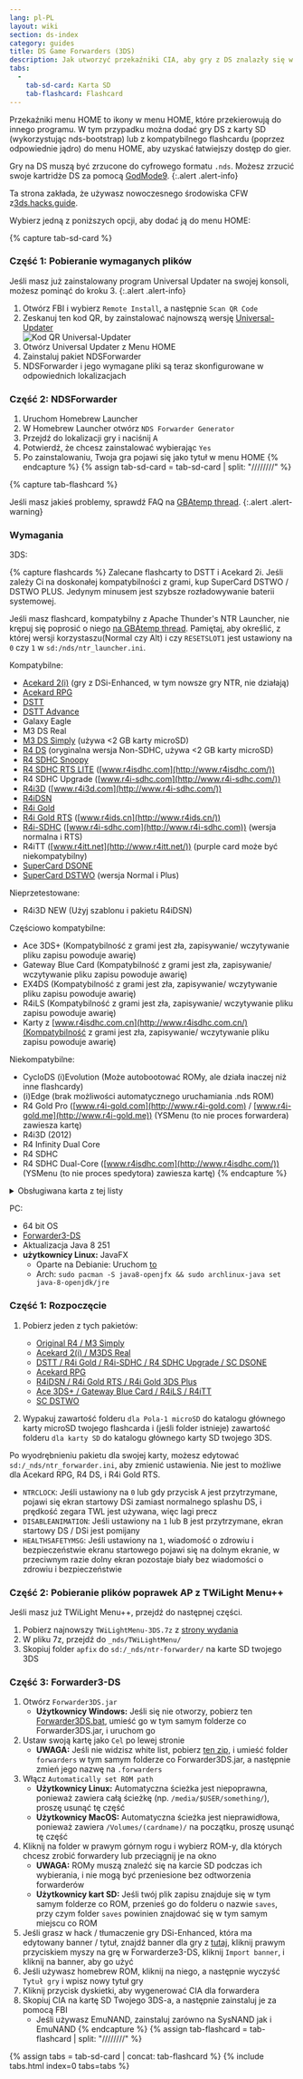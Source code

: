 ```yaml
---
lang: pl-PL
layout: wiki
section: ds-index
category: guides
title: DS Game Forwarders (3DS)
description: Jak utworzyć przekaźniki CIA, aby gry z DS znalazły się w menu głównym 3DS-a
tabs:
  - 
    tab-sd-card: Karta SD
    tab-flashcard: Flashcard
---
```


Przekaźniki menu HOME to ikony w menu HOME, które przekierowują do innego programu. W tym przypadku można dodać gry DS z karty SD (wykorzystując nds-bootstrap) lub z kompatybilnego flashcardu (poprzez odpowiednie jądro) do menu HOME, aby uzyskać łatwiejszy dostęp do gier.

Gry na DS muszą być zrzucone do cyfrowego formatu `.nds`. Możesz zrzucić swoje kartridże DS za pomocą [GodMode9](https://3ds.hacks.guide/dumping-titles-and-game-cartridges#dumping-a-game-cartridge).
{:.alert .alert-info}

Ta strona zakłada, że używasz nowoczesnego środowiska CFW z[3ds.hacks.guide](https://3ds.hacks.guide).

Wybierz jedną z poniższych opcji, aby dodać ją do menu HOME:

{% capture tab-sd-card %}

### Część 1: Pobieranie wymaganych plików

Jeśli masz już zainstalowany program Universal Updater na swojej konsoli, możesz pominąć do kroku 3.
{:.alert .alert-info}

1. Otwórz FBI i wybierz `Remote Install`, a następnie `Scan QR Code`
1. Zeskanuj ten kod QR, by zainstalować najnowszą wersję [Universal-Updater](https://github.com/Universal-Team/Universal-Updater)<br> ![Kod QR Universal-Updater](https://db.universal-team.net/assets/images/qr/universal-updater.cia.png)
1. Otwórz Universal Updater z Menu HOME
1. Zainstaluj pakiet NDSForwarder
1. NDSForwarder i jego wymagane pliki są teraz skonfigurowane w odpowiednich lokalizacjach

### Część 2: NDSForwarder
1. Uruchom Homebrew Launcher
1. W Homebrew Launcher otwórz `NDS Forwarder Generator`
1. Przejdź do lokalizacji gry i naciśnij <kbd class="face">A</kbd>
1. Potwierdź, że chcesz zainstalować wybierając `Yes`
1. Po zainstalowaniu, Twoja gra pojawi się jako tytuł w menu HOME
{% endcapture %}
{% assign tab-sd-card = tab-sd-card | split: "////////" %}

{% capture tab-flashcard %}

Jeśli masz jakieś problemy, sprawdź FAQ na [GBAtemp thread](https://gbatemp.net/threads/nds-forwarder-cias-for-your-home-menu.426174/).
{:.alert .alert-warning}

### Wymagania

3DS:

{% capture flashcards %}
Zalecane flashcarty to DSTT i Acekard 2i. Jeśli zależy Ci na doskonałej kompatybilności z grami, kup SuperCard DSTWO / DSTWO PLUS. Jedynym minusem jest szybsze rozładowywanie baterii systemowej.

Jeśli masz flashcard, kompatybilny z Apache Thunder's NTR Launcher, nie krępuj się poprosić o niego [na GBAtemp thread](https://gbatemp.net/threads/nds-forwarder-cias-for-your-home-menu.426174/). Pamiętaj, aby określić, z której wersji korzystaszu(Normal czy Alt) i czy `RESETSLOT1` jest ustawiony na `0` czy `1` w `sd:/nds/ntr_launcher.ini`.

Kompatybilne:
- [Acekard 2(i)](http://www.nds-card.com/ProShow.asp?ProID=160) (gry z DSi-Enhanced, w tym nowsze gry NTR, nie działają)
- [Acekard RPG](http://wiki.gbatemp.net/wiki/Acekard_RPG)
- [DSTT](http://www.nds-card.com/ProShow.asp?ProID=157)
- [DSTT Advance](http://kaze-tado.way-nifty.com/moo/images/2008/11/19/200811202.jpg)
- Galaxy Eagle
- M3 DS Real
- [M3 DS Simply](https://farm2.static.flickr.com/1333/752793411_d91b182eb7.jpg) (używa <2 GB karty microSD)
- [R4 DS](http://www.nds-card.com/ProShow.asp?ProID=141) (oryginalna wersja Non-SDHC, używa <2 GB karty microSD)
- [R4 SDHC Snoopy](http://www.nds-card.com/ProShow.asp?ProID=567)
- [R4 SDHC RTS LITE](http://www.nds-card.com/ProShow.asp?ProID=450) ([www.r4isdhc.com](http://www.r4isdhc.com/))
- R4 SDHC Upgrade ([www.r4i-sdhc.com](http://www.r4i-sdhc.com/))
- [R4i3D](http://www.3ds-cart.com/en/other-flashcarts/35-r4i3d-revolution-cart-for-3ds-dsi-dsl-ds.html) ([www.r4i3d.com](http://www.r4i-sdhc.com/))
- [R4iDSN](http://3ds-flashcard.com/home/28-r4idsn-3ds.html)
- [R4i Gold](http://www.nds-card.com/ProShow.asp?ProID=330)
- [R4i Gold RTS](http://www.nds-card.com/ProShow.asp?ProID=149) ([www.r4ids.cn](http://www.r4ids.cn/))
- [R4i-SDHC](http://www.nds-card.com/ProShow.asp?ProID=146) ([www.r4i-sdhc.com](http://www.r4i-sdhc.com)) (wersja normalna i RTS)
- R4iTT ([www.r4itt.net](http://www.r4itt.net/)) (purple card może być niekompatybilny)
- [SuperCard DSONE](http://wiki.gbatemp.net/wiki/SuperCard_DSONEi)
- [SuperCard DSTWO](http://www.nds-card.com/ProShow.asp?ProID=135) (wersja Normal i Plus)

Nieprzetestowane:
- R4i3D NEW (Użyj szablonu i pakietu R4iDSN)

Częściowo kompatybilne:
- Ace 3DS+ (Kompatybilność z grami jest zła, zapisywanie/ wczytywanie pliku zapisu powoduje awarię)
- Gateway Blue Card (Kompatybilność z grami jest zła, zapisywanie/ wczytywanie pliku zapisu powoduje awarię)
- EX4DS (Kompatybilność z grami jest zła, zapisywanie/ wczytywanie pliku zapisu powoduje awarię)
- R4iLS (Kompatybilność z grami jest zła, zapisywanie/ wczytywanie pliku zapisu powoduje awarię)
- Karty z [www.r4isdhc.com.cn](http://www.r4isdhc.com.cn/)(Kompatybilność z grami jest zła, zapisywanie/ wczytywanie pliku zapisu powoduje awarię)

Niekompatybilne:
- CycloDS (i)Evolution (Może autobootować ROMy, ale działa inaczej niż inne flashcardy)
- (i)Edge (brak możliwości automatycznego uruchamiania .nds ROM)
- R4 Gold Pro ([www.r4i-gold.com](http://www.r4i-gold.com) / [www.r4i-gold.me](http://www.r4i-gold.me)) (YSMenu (to nie proces forwardera) zawiesza kartę)
- R4i3D (2012)
- R4 Infinity Dual Core
- R4 SDHC
- R4 SDHC Dual-Core ([www.r4isdhc.com](http://www.r4isdhc.com/)) (YSMenu (to nie proces spedytora) zawiesza kartę)
{% endcapture %}

<details>
    <summary>Obsługiwana karta z tej listy</summary>
    <div class="details-content">
        {{ flashcards | markdownify }}
    </div>
</details>

PC:
- 64 bit OS
- [Forwarder3-DS](https://www.dropbox.com/s/b9de5ii6vm3dxfn/Forwarder3DS-v2.9.6.zip?dl=0)
- Aktualizacja Java 8 251
- **użytkownicy Linux:** JavaFX
   - Oparte na Debianie: Uruchom [to](https://gist.githubusercontent.com/puntillol59/7532b6583380baca236dcaf2d8f75b5c/raw/e8b9d193f8b24de941160c7292ec0bb3b997e98e/main.sh)
   - Arch: `sudo pacman -S java8-openjfx && sudo archlinux-java set java-8-openjdk/jre`

### Część 1: Rozpoczęcie
1. Pobierz jeden z tych pakietów:
   - [Original R4 / M3 Simply](https://www.dropbox.com/s/juxzri7h8bttunh/DS%20Game%20Forwarder%20pack%20%28Original%20R4%2C%20M3%20Simply%29.7z?dl=0)
   - [Acekard 2(i) / M3DS Real](https://www.dropbox.com/s/5elogf885sd62hu/DS%20Game%20Forwarder%20pack%20%28M3DS%20Real%29.7z?dl=0)
   - [DSTT / R4i Gold / R4i-SDHC / R4 SDHC Upgrade / SC DSONE](https://www.dropbox.com/s/xxfmvikwmnvsu63/DS%20Game%20Forwarder%20pack%20%28DSTT%2C%20R4i%20Gold%2C%20R4i-SDHC%2C%20SC%20DSONE%29.7z?dl=0)
   - [Acekard RPG](https://drive.google.com/file/d/0B2_1xHkEp2_6OHVuZEJwU1BKbEU/view?usp=sharing)
   - [R4iDSN / R4i Gold RTS / R4i Gold 3DS Plus](https://www.dropbox.com/s/j8nquh073k9y0h7/DS%20Game%20Forwarder%20pack%20%28R4iDSN%2C%20R4i%20Gold%20RTS%29.7z?dl=0)
   - [Ace 3DS+ / Gateway Blue Card / R4iLS / R4iTT](https://www.dropbox.com/s/fd7dzhn8burcq02/DS%20Game%20Forwarder%20pack%20%28Ace3DS%2C%20GW%20Blue%20Card%2C%20R4iTT%29.7z?dl=0)
   - [SC DSTWO](https://www.dropbox.com/s/pyyg0vq8b0nmhqd/DS%20Game%20Forwarder%20pack%20%28SC%20DSTWO%29.7z?dl=0)

1. Wypakuj zawartość folderu `dla Pola-1 microSD` do katalogu głównego karty microSD twojego flashcarda i (jeśli folder istnieje) zawartość folderu `dla karty SD` do katalogu głównego karty SD twojego 3DS.

Po wyodrębnieniu pakietu dla swojej karty, możesz edytować `sd:/_nds/ntr_forwarder.ini`, aby zmienić ustawienia. Nie jest to możliwe dla Acekard RPG, R4 DS, i R4i Gold RTS.
- `NTRCLOCK`: Jeśli ustawiony na `0` lub gdy przycisk <kbd class="face">A</kbd> jest przytrzymane, pojawi się ekran startowy DSi zamiast normalnego splashu DS, i prędkość zegara TWL jest używana, więc lagi precz
- `DISABLEANIMATION`: Jeśli ustawiony na `1` lub <kbd class="face">B</kbd> jest przytrzymane, ekran startowy DS / DSi jest pomijany
- `HEALTHSAFETYMSG`: Jeśli ustawiony na `1`, wiadomość o zdrowiu i bezpieczeństwie ekranu startowego pojawi się na dolnym ekranie, w przeciwnym razie dolny ekran pozostaje biały bez wiadomości o zdrowiu i bezpieczeństwie

### Część 2: Pobieranie plików poprawek AP z TWiLight Menu++
Jeśli masz już TWiLight Menu++, przejdź do następnej części.
1. Pobierz najnowszy `TWiLightMenu-3DS.7z` z [strony wydania](https://github.com/DS-Homebrew/TWiLightMenu/releases)
1. W pliku 7z, przejdź do `_nds/TWiLightMenu/`
1. Skopiuj folder `apfix` do `sd:/_nds/ntr-forwarder/` na karte SD twojego 3DS

### Część 3: Forwarder3-DS
1. Otwórz `Forwarder3DS.jar`
   - **Użytkownicy Windows:** Jeśli się nie otworzy, pobierz ten [Forwarder3DS.bat](/assets/files/Forwarder3DS.bat), umieść go w tym samym folderze co Forwarder3DS.jar, i uruchom go
1. Ustaw swoją kartę jako `Cel` po lewej stronie
   - **UWAGA:** Jeśli nie widzisz white list, pobierz [ten zip](https://github.com/Olmectron/olmectron.github.io/archive/master.zip), i umieść folder `forwarders` w tym samym folderze co Forwarder3DS.jar, a następnie zmień jego nazwę na `.forwarders`
1. Włącz `Automatically set ROM path`
   - **Użytkownicy Linux:** Automatyczna ścieżka jest niepoprawna, ponieważ zawiera całą ścieżkę (np. `/media/$USER/something/`), proszę usunąć tę część
   - **Użytkownicy MacOS:** Automatyczna ścieżka jest nieprawidłowa, ponieważ zawiera `/Volumes/(cardname)/` na początku, proszę usunąć tę część
1. Kliknij na folder w prawym górnym rogu i wybierz ROM-y, dla których chcesz zrobić forwardery lub przeciągnij je na okno
   - **UWAGA:** ROMy muszą znaleźć się na karcie SD podczas ich wybierania, i nie mogą być przeniesione bez odtworzenia forwarderów
   - **Użytkownicy kart SD:** Jeśli twój plik zapisu znajduje się w tym samym folderze co ROM, przenieś go do folderu o nazwie `saves`, przy czym folder `saves` powinien znajdować się w tym samym miejscu co ROM
1. Jeśli grasz w hack / tłumaczenie gry DSi-Enhanced, która ma edytowany banner / tytuł, znajdź banner dla gry z [tutaj](https://www.dropbox.com/sh/igr47pr0q5bh4p5/AAA9Dy8VOGfBLUA6KdLDSDW-a?dl=0), kliknij prawym przyciskiem myszy na grę w Forwarderze3-DS, kliknij `Import banner`, i kliknij na banner, aby go użyć
1. Jeśli używasz homebrew ROM, kliknij na niego, a następnie wyczyść `Tytuł gry` i wpisz nowy tytuł gry
1. Kliknij przycisk dyskietki, aby wygenerować CIA dla forwardera
1. Skopiuj CIA na kartę SD Twojego 3DS-a, a następnie zainstaluj je za pomocą FBI
   - Jeśli używasz EmuNAND, zainstaluj zarówno na SysNAND jak i EmuNAND
{% endcapture %}
{% assign tab-flashcard = tab-flashcard | split: "////////" %}

{% assign tabs = tab-sd-card | concat: tab-flashcard %}
{% include tabs.html index=0 tabs=tabs %}